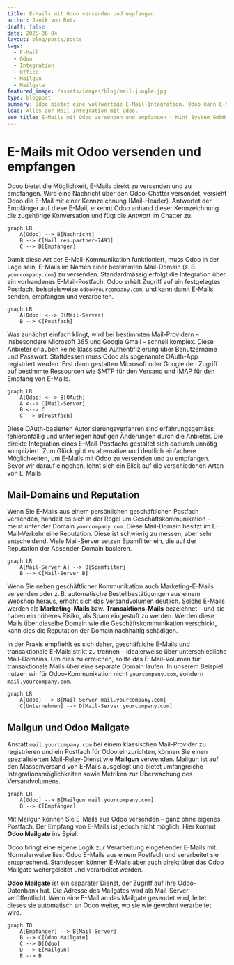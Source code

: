 ```yaml
---
title: E-Mails mit Odoo versenden und empfangen
author: Janik von Rotz
draft: false
date: 2025-06-04
layout: blog/posts/posts
tags:
  - E-Mail
  - Odoo
  - Integration
  - Office
  - Mailgun
  - Mailgate
featured_image: /assets/images/blog/mail-jungle.jpg
type: blogpost
summary: Odoo bietet eine vollwertige E-Mail-Integration. Odoo kann E-Mails versenden und empfangen. Wie die Integration gelingt zeigen wir hier.
lead: Alles zur Mail-Integration mit Odoo.
seo_title: E-Mails mit Odoo versenden und empfangen - Mint System GmbH
---
```


# E-Mails mit Odoo versenden und empfangen

Odoo bietet die Möglichkeit, E-Mails direkt zu versenden und zu empfangen. Wird eine Nachricht über den Odoo-Chatter versendet, versieht Odoo die E-Mail mit einer Kennzeichnung (Mail-Header). Antwortet der Empfänger auf diese E-Mail, erkennt Odoo anhand dieser Kennzeichnung die zugehörige Konversation und fügt die Antwort im Chatter zu.

```mermaid
graph LR
    A[Odoo] --> B[Nachricht]
    B --> C[Mail res.partner-7493]
    C --> D[Empfänger]
```


Damit diese Art der E-Mail-Kommunikation funktioniert, muss Odoo in der Lage sein, E-Mails im Namen einer bestimmten Mail-Domain (z. B. `yourcompany.com`) zu versenden. Standardmässig erfolgt die Integration über ein vorhandenes E-Mail-Postfach. Odoo erhält Zugriff auf ein festgelegtes Postfach, beispielsweise `odoo@yourcompany.com`, und kann damit E-Mails senden, empfangen und verarbeiten.


```mermaid
graph LR
    A[Odoo] <--> B[Mail-Server]
    B --> C[Postfach]
```


Was zunächst einfach klingt, wird bei bestimmten Mail-Providern – insbesondere Microsoft 365 und Google Gmail – schnell komplex. Diese Anbieter erlauben keine klassische Authentifizierung über Benutzername und Passwort. Stattdessen muss Odoo als sogenannte OAuth-App registriert werden. Erst dann gestatten Microsoft oder Google den Zugriff auf bestimmte Ressourcen wie SMTP für den Versand und IMAP für den Empfang von E-Mails.

```mermaid
graph LR
    A[Odoo] <--> B[OAuth] 
    A <--> C[Mail-Server]
    B <--> C
    C --> D[Postfach]
```

Diese OAuth-basierten Autorisierungsverfahren sind erfahrungsgemäss fehleranfällig und unterliegen häufigen Änderungen durch die Anbieter. Die direkte Integration eines E-Mail-Postfachs gestaltet sich dadurch unnötig kompliziert. Zum Glück gibt es alternative und deutlich einfachere Möglichkeiten, um E-Mails mit Odoo zu versenden und zu empfangen. Bevor wir darauf eingehen, lohnt sich ein Blick auf die verschiedenen Arten von E-Mails.

## Mail-Domains und Reputation

Wenn Sie E-Mails aus einem persönlichen geschäftlichen Postfach versenden, handelt es sich in der Regel um Geschäftskommunikation – meist unter der Domain `yourcompany.com`. Diese Mail-Domain besitzt im E-Mail-Verkehr eine Reputation. Diese ist schwierig zu messen, aber sehr entscheidend. Viele Mail-Server setzen Spamfilter ein, die auf der Reputation der Absender-Domain basieren.

```mermaid
graph LR
    A[Mail-Server A] --> B[Spamfilter] 
    B --> C[Mail-Server B]
```

Wenn Sie neben geschäftlicher Kommunikation auch Marketing-E-Mails versenden oder z. B. automatische Bestellbestätigungen aus einem Webshop heraus, erhöht sich das Versandvolumen deutlich. Solche E-Mails werden als **Marketing-Mails** bzw. **Transaktions-Mails** bezeichnet – und sie haben ein höheres Risiko, als Spam eingestuft zu werden. Werden diese Mails über dieselbe Domain wie die Geschäftskommunikation verschickt, kann dies die Reputation der Domain nachhaltig schädigen.

In der Praxis empfiehlt es sich daher, geschäftliche E-Mails und transaktionale E-Mails strikt zu trennen – idealerweise über unterschiedliche Mail-Domains. Um dies zu erreichen, sollte das E-Mail-Volumen für transaktionale Mails über eine separate Domain laufen. In unserem Beispiel nutzen wir für Odoo-Kommunikation nicht `yourcompany.com`, sondern `mail.yourcompany.com`.

```mermaid
graph LR
    A[Odoo] --> B[Mail-Server mail.yourcompany.com] 
    C[Unternehmen] --> D[Mail-Server yourcompany.com] 
```

## Mailgun und Odoo Mailgate

Anstatt `mail.yourcompany.com` bei einem klassischen Mail-Provider zu registrieren und ein Postfach für Odoo einzurichten, können Sie einen spezialisierten Mail-Relay-Dienst wie **Mailgun** verwenden. Mailgun ist auf den Massenversand von E-Mails ausgelegt und bietet umfangreiche Integrationsmöglichkeiten sowie Metriken zur Überwachung des Versandvolumens.


```mermaid
graph LR
    A[Odoo] --> B[Mailgun mail.yourcompany.com]
    B --> C[Empfänger]
```


Mit Mailgun können Sie E-Mails aus Odoo versenden – ganz ohne eigenes Postfach. Der Empfang von E-Mails ist jedoch nicht möglich. Hier kommt **Odoo Mailgate** ins Spiel.

Odoo bringt eine eigene Logik zur Verarbeitung eingehender E-Mails mit. Normalerweise liest Odoo E-Mails aus einem Postfach und verarbeitet sie entsprechend. Stattdessen können E-Mails aber auch direkt über das Odoo Mailgate weitergeleitet und verarbeitet werden.

**Odoo Mailgate** ist ein separater Dienst, der Zugriff auf Ihre Odoo-Datenbank hat. Die Adresse des Mailgates wird als Mail-Server veröffentlicht. Wenn eine E-Mail an das Mailgate gesendet wird, leitet dieses sie automatisch an Odoo weiter, wo sie wie gewohnt verarbeitet wird.


```mermaid
graph TD
    A[Empfänger] --> B[Mail-Server]
    B --> C[Odoo Mailgate]
    C --> D[Odoo]
    D --> E[Mailgun]
    E --> B
```
